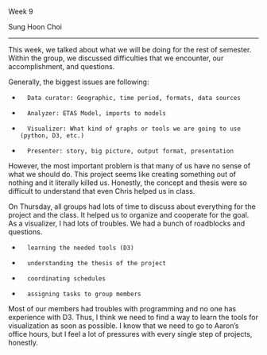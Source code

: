 Week 9

Sung Hoon Choi

----------------------------------------------------------------------
This week, we talked about what we will be doing for the rest of semester.
Within the group, we discussed difficulties that we encounter, our accomplishment, and questions.
 
Generally, the biggest issues are following:

-       Data curator: Geographic, time period, formats, data sources
-       Analyzer: ETAS Model, imports to models
-       Visualizer: What kind of graphs or tools we are going to use (python, D3, etc.)
-       Presenter: story, big picture, output format, presentation
 
However, the most important problem is that many of us have no sense of what we should do. This project seems like creating something out of nothing and it literally killed us. Honestly, the concept and thesis were so difficult to understand that even Chris helped us in class. 
 
On Thursday, all groups had lots of time to discuss about everything for the project and the class. It helped us to organize and cooperate for the goal.  As a visualizer, I had lots of troubles. We had a bunch of roadblocks and questions.
-       learning the needed tools (D3)
-       understanding the thesis of the project
-       coordinating schedules
-       assigning tasks to group members
 
Most of our members had troubles with programming and no one has experience with D3. Thus, I think we need to find a way to learn the tools for visualization as soon as possible. I know that we need to go to Aaron’s office hours, but I feel a lot of pressures with every single step of projects, honestly.
 
